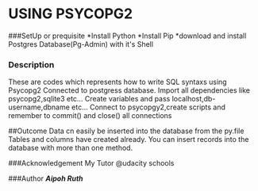 # USING PSYCOPG2

 ###SetUp or prequisite
 *Install Python
 *Install Pip
 *download and install Postgres Database(Pg-Admin) with it's Shell
 
 
 ### Description
 
 These are codes which represents how to write SQL syntaxs using Psycopg2 Connected to postgress database. 
 Import all dependencies like psycopg2,sqlite3 etc...
 Create variables and pass localhost,db-username,dbname etc...
 Connect to psycopgy2,create scripts and remember to commit() and close() all connections
 
 
 ##Outcome
 Data cn easily be inserted into the database from the py.file 
 Tables and columns have created already.
 You can insert records into the database with more than one method.
 
 
 ###Acknowledgement
 My Tutor @udacity schools
 
 ###Author
 ***Aipoh Ruth***
 
